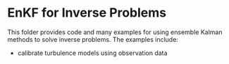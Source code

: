 # EnKF for Inverse Problems
This folder provides code and many examples for using ensemble Kalman methods to solve inverse problems. The examples include:
- calibrate turbulence models using observation data
